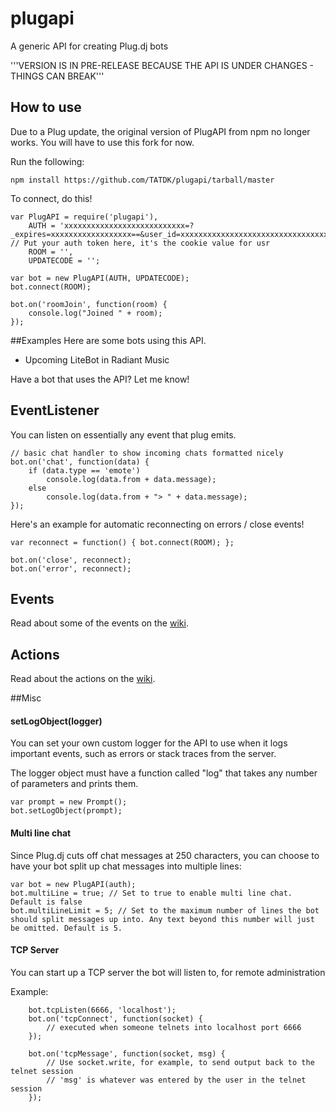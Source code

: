 plugapi
=======

A generic API for creating Plug.dj bots

'''VERSION IS IN PRE-RELEASE BECAUSE THE API IS UNDER CHANGES - THINGS CAN BREAK'''

## How to use
Due to a Plug update, the original version of PlugAPI from npm no longer works. You will have to use this fork for now.

Run the following:

```npm install https://github.com/TATDK/plugapi/tarball/master```

To connect, do this!

```
var PlugAPI = require('plugapi'),
    AUTH = 'xxxxxxxxxxxxxxxxxxxxxxxxxxx=?_expires=xxxxxxxxxxxxxxxxxx==&user_id=xxxxxxxxxxxxxxxxxxxxxxxxxxxxxxxxxxxxxxxxxxx=', // Put your auth token here, it's the cookie value for usr
    ROOM = '',
    UPDATECODE = '';

var bot = new PlugAPI(AUTH, UPDATECODE);
bot.connect(ROOM);

bot.on('roomJoin', function(room) {
    console.log("Joined " + room);
});
```

##Examples
Here are some bots using this API.

* Upcoming LiteBot in Radiant Music

Have a bot that uses the API? Let me know!

## EventListener
You can listen on essentially any event that plug emits.
```
// basic chat handler to show incoming chats formatted nicely
bot.on('chat', function(data) {
    if (data.type == 'emote')
        console.log(data.from + data.message);
    else
        console.log(data.from + "> " + data.message);
});
```

Here's an example for automatic reconnecting on errors / close events!
```
var reconnect = function() { bot.connect(ROOM); };

bot.on('close', reconnect);
bot.on('error', reconnect);
```

## Events

Read about some of the events on the [wiki](https://github.com/TATDK/plugapi/wiki/events).

## Actions

Read about the actions on the [wiki](https://github.com/TATDK/plugapi/wiki/actions).

##Misc

#### setLogObject(logger)
You can set your own custom logger for the API to use when it logs important events, such as errors or stack traces from the server.

The logger object must have a function called "log" that takes any number of parameters and prints them.

```
var prompt = new Prompt();
bot.setLogObject(prompt);
```

#### Multi line chat
Since Plug.dj cuts off chat messages at 250 characters, you can choose to have your bot split up chat messages into multiple lines:

```
var bot = new PlugAPI(auth);
bot.multiLine = true; // Set to true to enable multi line chat. Default is false
bot.multiLineLimit = 5; // Set to the maximum number of lines the bot should split messages up into. Any text beyond this number will just be omitted. Default is 5.
```

#### TCP Server
You can start up a TCP server the bot will listen to, for remote administration

Example:
```
    bot.tcpListen(6666, 'localhost');
    bot.on('tcpConnect', function(socket) {
        // executed when someone telnets into localhost port 6666
    });

    bot.on('tcpMessage', function(socket, msg) {
        // Use socket.write, for example, to send output back to the telnet session
        // 'msg' is whatever was entered by the user in the telnet session
    });
```